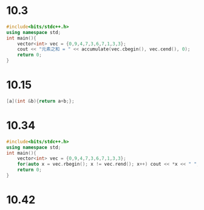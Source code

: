 # 10.3
```cpp
#include<bits/stdc++.h>
using namespace std;
int main(){
    vector<int> vec = {0,9,4,7,3,6,7,1,3,3};
    cout << "元素之和 = " << accumulate(vec.cbegin(), vec.cend(), 0);
    return 0;
}
```

# 10.15
```cpp
[a](int &b){return a+b;};
```

# 10.34
```cpp
#include<bits/stdc++.h>
using namespace std;
int main(){
    vector<int> vec = {0,9,4,7,3,6,7,1,3,3};
    for(auto x = vec.rbegin(); x != vec.rend(); x++) cout << *x << " ";
    return 0;
}
```

# 10.42
```cpp
